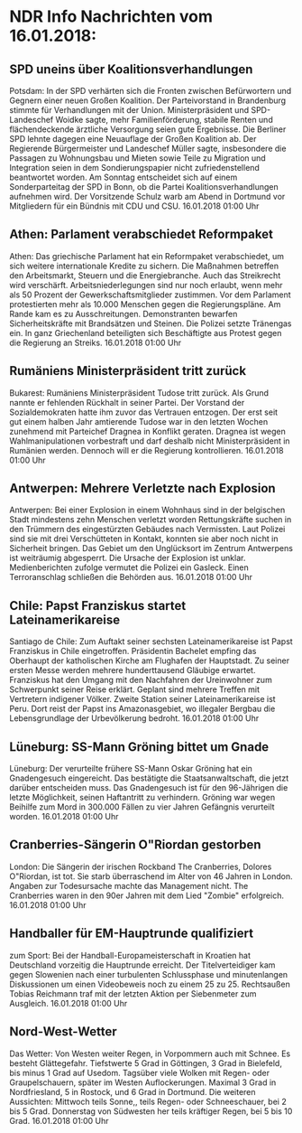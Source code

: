 # NDR Info Nachrichten vom 16.01.2018:


## SPD uneins über Koalitionsverhandlungen
Potsdam: In der SPD verhärten sich die Fronten zwischen Befürwortern und Gegnern einer neuen Großen Koalition. Der Parteivorstand in Brandenburg stimmte für Verhandlungen mit der Union. Ministerpräsident und SPD-Landeschef Woidke sagte, mehr Familienförderung, stabile Renten und flächendeckende ärztliche Versorgung seien gute Ergebnisse. Die Berliner SPD lehnte dagegen eine Neuauflage der Großen Koalition ab. Der Regierende Bürgermeister und Landeschef Müller sagte, insbesondere die Passagen zu Wohnungsbau und Mieten sowie Teile zu Migration und Integration seien in dem Sondierungspapier nicht zufriedenstellend beantwortet worden. Am Sonntag entscheidet sich auf einem Sonderparteitag der SPD in Bonn, ob die Partei Koalitionsverhandlungen aufnehmen wird. Der Vorsitzende Schulz warb am Abend in Dortmund vor Mitgliedern für ein Bündnis mit CDU und CSU. 16.01.2018 01:00 Uhr 

## Athen: Parlament verabschiedet Reformpaket
Athen: Das griechische Parlament hat ein Reformpaket verabschiedet, um sich weitere internationale Kredite zu sichern. Die Maßnahmen betreffen den Arbeitsmarkt, Steuern und die Energiebranche. Auch das Streikrecht wird verschärft. Arbeitsniederlegungen sind nur noch erlaubt, wenn mehr als 50 Prozent der Gewerkschaftsmitglieder zustimmen. Vor dem Parlament protestierten mehr als 10.000 Menschen gegen die Regierungspläne. Am Rande kam es zu Ausschreitungen. Demonstranten bewarfen Sicherheitskräfte mit Brandsätzen und Steinen. Die Polizei setzte Tränengas ein. In ganz Griechenland beteiligten sich Beschäftigte aus Protest gegen die Regierung an Streiks. 16.01.2018 01:00 Uhr 

## Rumäniens Ministerpräsident tritt zurück
Bukarest: Rumäniens Ministerpräsident Tudose tritt zurück. Als Grund nannte er fehlenden Rückhalt in seiner Partei. Der Vorstand der Sozialdemokraten hatte ihm zuvor das Vertrauen entzogen. Der erst seit gut einem halben Jahr amtierende Tudose war in den letzten Wochen zunehmend mit Parteichef Dragnea in Konflikt geraten. Dragnea ist wegen Wahlmanipulationen vorbestraft und darf deshalb nicht Ministerpräsident in Rumänien werden. Dennoch will er die Regierung kontrollieren. 16.01.2018 01:00 Uhr 

## Antwerpen: Mehrere Verletzte nach Explosion
Antwerpen: Bei einer Explosion in einem Wohnhaus sind in der belgischen Stadt mindestens zehn Menschen verletzt worden Rettungskräfte suchen in den Trümmern des eingestürzten Gebäudes nach Vermissten. Laut Polizei sind sie mit drei Verschütteten in Kontakt, konnten sie aber noch nicht in Sicherheit bringen. Das Gebiet um den Unglücksort im Zentrum Antwerpens ist weiträumig abgesperrt. Die Ursache der Explosion ist unklar. Medienberichten zufolge vermutet die Polizei ein Gasleck. Einen Terroranschlag schließen die Behörden aus. 16.01.2018 01:00 Uhr 

## Chile: Papst Franziskus startet Lateinamerikareise
Santiago de Chile: Zum Auftakt seiner sechsten Lateinamerikareise ist Papst Franziskus in Chile eingetroffen. Präsidentin Bachelet empfing das Oberhaupt der katholischen Kirche am Flughafen der Hauptstadt. Zu seiner ersten Messe werden mehrere hunderttausend Gläubige erwartet. Franziskus hat den Umgang mit den Nachfahren der Ureinwohner zum Schwerpunkt seiner Reise erklärt. Geplant sind mehrere Treffen mit Vertretern indigener Völker. Zweite Station seiner Lateinamerikareise ist Peru. Dort reist der Papst ins Amazonasgebiet, wo illegaler Bergbau die Lebensgrundlage der Urbevölkerung bedroht. 16.01.2018 01:00 Uhr 

## Lüneburg: SS-Mann Gröning bittet um Gnade
Lüneburg: Der verurteilte frühere SS-Mann Oskar Gröning hat ein Gnadengesuch eingereicht. Das bestätigte die Staatsanwaltschaft, die jetzt darüber entscheiden muss. Das Gnadengesuch ist für den 96-Jährigen die letzte Möglichkeit, seinen Haftantritt zu verhindern. Gröning war wegen Beihilfe zum Mord in 300.000 Fällen zu vier Jahren Gefängnis verurteilt worden. 16.01.2018 01:00 Uhr 

## Cranberries-Sängerin O"Riordan gestorben
London: Die Sängerin der irischen Rockband The Cranberries, Dolores O"Riordan, ist tot. Sie starb überraschend im Alter von 46 Jahren in London. Angaben zur Todesursache machte das Management nicht. The Cranberries waren in den 90er Jahren mit dem Lied "Zombie" erfolgreich. 16.01.2018 01:00 Uhr 

## Handballer für EM-Hauptrunde qualifiziert
zum Sport: Bei der Handball-Europameisterschaft in Kroatien hat Deutschland vorzeitig die Hauptrunde erreicht. Der Titelverteidiger kam gegen Slowenien nach einer turbulenten Schlussphase und minutenlangen Diskussionen um einen Videobeweis noch zu einem 25 zu 25. Rechtsaußen Tobias Reichmann traf mit der letzten Aktion per Siebenmeter zum Ausgleich. 16.01.2018 01:00 Uhr 

## Nord-West-Wetter
Das Wetter: Von Westen weiter Regen, in Vorpommern auch mit Schnee. Es besteht Glättegefahr. Tiefstwerte 5 Grad in Göttingen, 3 Grad in Bielefeld, bis minus 1 Grad auf Usedom. Tagsüber viele Wolken mit Regen- oder Graupelschauern, später im Westen Auflockerungen. Maximal 3 Grad in Nordfriesland, 5 in Rostock, und 6 Grad in Dortmund. Die weiteren Aussichten:
Mittwoch teils Sonne,, teils Regen- oder Schneeschauer, bei 2 bis 5 Grad. Donnerstag von Südwesten her teils kräftiger Regen, bei 5 bis 10 Grad. 16.01.2018 01:00 Uhr 
